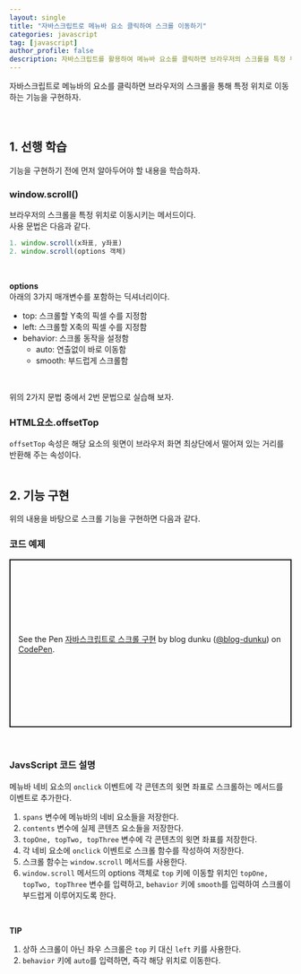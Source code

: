 ```yaml
---
layout: single
title: "자바스크립트로 메뉴바 요소 클릭하여 스크롤 이동하기"
categories: javascript
tag: [javascript]
author_profile: false
description: 자바스크립트를 활용하여 메뉴바 요소를 클릭하면 브라우저의 스크롤을 특정 위치로 이동시키는 기능을 구현해 보겠습니다.
---
```


자바스크립트로 메뉴바의 요소를 클릭하면 브라우저의 스크롤을 통해 특정 위치로 이동하는 기능을 구현하자.
<br>
<br>
<br>

## 1. 선행 학습

기능을 구현하기 전에 먼저 알아두어야 할 내용을 학습하자.
<br>

### window.scroll()

브라우저의 스크롤을 특정 위치로 이동시키는 메서드이다.  
사용 문법은 다음과 같다.

```javascript
1. window.scroll(x좌표, y좌표)
2. window.scroll(options 객체)
```

<br>

**options**  
아래의 3가지 매개변수를 포함하는 딕셔너리이다.

- top: 스크롤할 Y축의 픽셀 수를 지정함
- left: 스크롤할 X축의 픽셀 수를 지정함
- behavior: 스크롤 동작을 설정함
  - auto: 연출없이 바로 이동함
  - smooth: 부드럽게 스크롤함

<br>

위의 2가지 문법 중에서 2번 문법으로 실습해 보자.
<br>

### HTML요소.offsetTop

`offsetTop` 속성은 해당 요소의 윗면이 브라우저 화면 최상단에서 떨어져 있는 거리를 반환해 주는 속성이다.
<br>
<br>

## 2. 기능 구현

위의 내용을 바탕으로 스크롤 기능을 구현하면 다음과 같다.
<br>

### 코드 예제

<p class="codepen" data-height="300" data-default-tab="html,result" data-slug-hash="ZEPQGmB" data-user="blog-dunku" style="height: 300px; box-sizing: border-box; display: flex; align-items: center; justify-content: center; border: 2px solid; margin: 1em 0; padding: 1em;">
  <span>See the Pen <a href="https://codepen.io/blog-dunku/pen/ZEPQGmB">
  자바스크립트로 스크롤 구현</a> by blog dunku (<a href="https://codepen.io/blog-dunku">@blog-dunku</a>)
  on <a href="https://codepen.io">CodePen</a>.</span>
</p>
<script async src="https://cpwebassets.codepen.io/assets/embed/ei.js"></script>
<br>

### JavsScript 코드 설명

메뉴바 네비 요소의 `onclick` 이벤트에 각 콘텐츠의 윗면 좌표로 스크롤하는 메서드를 이벤트로 추가한다.

1. `spans` 변수에 메뉴바의 네비 요소들을 저장한다.
2. `contents` 변수에 실제 콘텐츠 요소들을 저장한다.
3. `topOne, topTwo, topThree` 변수에 각 콘텐츠의 윗면 좌표를 저장한다.
4. 각 네비 요소에 `onclick` 이벤트로 스크롤 함수를 작성하여 저장한다.
5. 스크롤 함수는 `window.scroll` 메서드를 사용한다.
6. `window.scroll` 메서드의 options 객체로 `top` 키에 이동할 위치인 `topOne, topTwo, topThree` 변수를 입력하고, `behavior` 키에 `smooth`를 입력하여 스크롤이 부드럽게 이루어지도록 한다.

<br>

**TIP**

1. 상하 스크롤이 아닌 좌우 스크롤은 `top` 키 대신 `left` 키를 사용한다.
2. `behavior` 키에 `auto`를 입력하면, 즉각 해당 위치로 이동한다.
